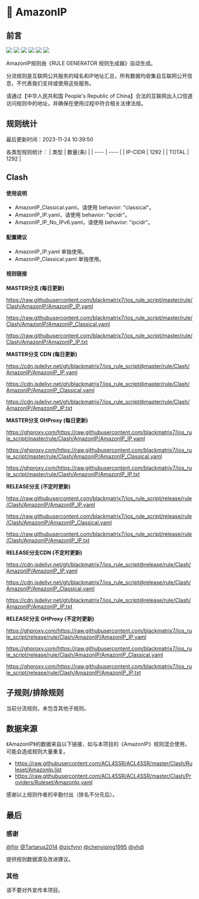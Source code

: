 # 🧸 AmazonIP

## 前言

![](https://shields.io/badge/-移除重复规则-ff69b4) ![](https://shields.io/badge/-DOMAIN与DOMAIN--SUFFIX合并-green) ![](https://shields.io/badge/-DOMAIN--SUFFIX间合并-critical) ![](https://shields.io/badge/-DOMAIN与DOMAIN--KEYWORD合并-9cf) ![](https://shields.io/badge/-DOMAIN--SUFFIX与DOMAIN--KEYWORD合并-blue) ![](https://shields.io/badge/-IP--CIDR(6)合并-blueviolet) 

AmazonIP规则由《RULE GENERATOR 规则生成器》自动生成。

分流规则是互联网公共服务的域名和IP地址汇总，所有数据均收集自互联网公开信息，不代表我们支持或使用这些服务。

请通过【中华人民共和国 People's Republic of China】合法的互联网出入口信道访问规则中的地址，并确保在使用过程中符合相关法律法规。

## 规则统计

最后更新时间：2023-11-24 10:39:50

各类型规则统计：
| 类型 | 数量(条)  | 
| ---- | ----  |
| IP-CIDR | 1292  | 
| TOTAL | 1292  | 


## Clash 

#### 使用说明
- AmazonIP_Classical.yaml，请使用 behavior: "classical"。
- AmazonIP_IP.yaml，请使用 behavior: "ipcidr"。
- AmazonIP_IP_No_IPv6.yaml，请使用 behavior: "ipcidr"。

#### 配置建议
- AmazonIP_IP.yaml 单独使用。
- AmazonIP_Classical.yaml 单独使用。

#### 规则链接
**MASTER分支 (每日更新)**

https://raw.githubusercontent.com/blackmatrix7/ios_rule_script/master/rule/Clash/AmazonIP/AmazonIP_IP.yaml

https://raw.githubusercontent.com/blackmatrix7/ios_rule_script/master/rule/Clash/AmazonIP/AmazonIP_Classical.yaml

https://raw.githubusercontent.com/blackmatrix7/ios_rule_script/master/rule/Clash/AmazonIP/AmazonIP_IP.txt

**MASTER分支 CDN (每日更新)**

https://cdn.jsdelivr.net/gh/blackmatrix7/ios_rule_script@master/rule/Clash/AmazonIP/AmazonIP_IP.yaml

https://cdn.jsdelivr.net/gh/blackmatrix7/ios_rule_script@master/rule/Clash/AmazonIP/AmazonIP_Classical.yaml

https://cdn.jsdelivr.net/gh/blackmatrix7/ios_rule_script@master/rule/Clash/AmazonIP/AmazonIP_IP.txt

**MASTER分支 GHProxy (每日更新)**

https://ghproxy.com/https://raw.githubusercontent.com/blackmatrix7/ios_rule_script/master/rule/Clash/AmazonIP/AmazonIP_IP.yaml

https://ghproxy.com/https://raw.githubusercontent.com/blackmatrix7/ios_rule_script/master/rule/Clash/AmazonIP/AmazonIP_Classical.yaml

https://ghproxy.com/https://raw.githubusercontent.com/blackmatrix7/ios_rule_script/master/rule/Clash/AmazonIP/AmazonIP_IP.txt

**RELEASE分支 (不定时更新)**

https://raw.githubusercontent.com/blackmatrix7/ios_rule_script/release/rule/Clash/AmazonIP/AmazonIP_IP.yaml

https://raw.githubusercontent.com/blackmatrix7/ios_rule_script/release/rule/Clash/AmazonIP/AmazonIP_Classical.yaml

https://raw.githubusercontent.com/blackmatrix7/ios_rule_script/release/rule/Clash/AmazonIP/AmazonIP_IP.txt

**RELEASE分支CDN (不定时更新)**

https://cdn.jsdelivr.net/gh/blackmatrix7/ios_rule_script@release/rule/Clash/AmazonIP/AmazonIP_IP.yaml

https://cdn.jsdelivr.net/gh/blackmatrix7/ios_rule_script@release/rule/Clash/AmazonIP/AmazonIP_Classical.yaml

https://cdn.jsdelivr.net/gh/blackmatrix7/ios_rule_script@release/rule/Clash/AmazonIP/AmazonIP_IP.txt

**RELEASE分支 GHProxy (不定时更新)**

https://ghproxy.com/https://raw.githubusercontent.com/blackmatrix7/ios_rule_script/release/rule/Clash/AmazonIP/AmazonIP_IP.yaml

https://ghproxy.com/https://raw.githubusercontent.com/blackmatrix7/ios_rule_script/release/rule/Clash/AmazonIP/AmazonIP_Classical.yaml

https://ghproxy.com/https://raw.githubusercontent.com/blackmatrix7/ios_rule_script/release/rule/Clash/AmazonIP/AmazonIP_IP.txt

## 子规则/排除规则


当前分流规则，未包含其他子规则。

## 数据来源

《AmazonIP》的数据来自以下链接，如与本项目的《AmazonIP》规则混合使用，可能会造成规则大量重复。

- https://raw.githubusercontent.com/ACL4SSR/ACL4SSR/master/Clash/Ruleset/AmazonIp.list
- https://raw.githubusercontent.com/ACL4SSR/ACL4SSR/master/Clash/Providers/Ruleset/AmazonIp.yaml


感谢以上规则作者的辛勤付出（排名不分先后）。

## 最后

### 感谢

[@fiiir](https://github.com/fiiir) [@Tartarus2014](https://github.com/Tartarus2014) [@zjcfynn](https://github.com/zjcfynn) [@chenyiping1995](https://github.com/chenyiping1995) [@vhdj](https://github.com/vhdj)

提供规则数据源及改进建议。

### 其他

请不要对外宣传本项目。